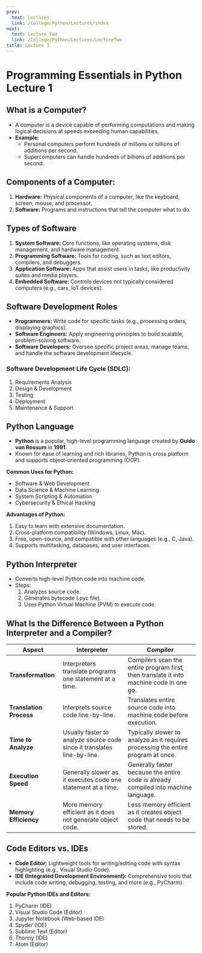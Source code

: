 ```yaml
---
prev:
  text: Lectures
  link: /College/Python/Lectures/index
next:
  text: Lecture Two
  link: /College/Python/Lectures/LectureTwo
title: Lecture 1
---
```


# Programming Essentials in Python Lecture 1

## What is a Computer?

- A computer is a device capable of performing computations and making logical decisions at speeds exceeding human capabilities.
- **Example:**
  - Personal computers perform hundreds of millions or billions of additions per second.
  - Supercomputers can handle hundreds of billions of additions per second.

## Components of a Computer:

1. **Hardware:** Physical components of a computer, like the keyboard, screen, mouse, and processor.
2. **Software:** Programs and instructions that tell the computer what to do.

## Types of Software

1. **System Software:** Core functions, like operating systems, disk management, and hardware management.
2. **Programming Software:** Tools for coding, such as text editors, compilers, and debuggers.
3. **Application Software:** Apps that assist users in tasks, like productivity suites and media players.
4. **Embedded Software:** Controls devices not typically considered computers (e.g., cars, IoT devices).

## Software Development Roles

- **Programmers:** Write code for specific tasks (e.g., processing orders, displaying graphics).
- **Software Engineers:** Apply engineering principles to build scalable, problem-solving software.
- **Software Developers:** Oversee specific project areas, manage teams, and handle the software development lifecycle.

### Software Development Life Cycle (SDLC):

1. Requirements Analysis
2. Design & Development
3. Testing
4. Deployment
5. Maintenance & Support

## Python Language

- **Python** is a popular, high-level programming language created by **Guido van Rossum** in **1991**.
- Known for ease of learning and rich libraries, Python is cross platform and supports object-oriented programming (OOP).

**Common Uses for Python:**

- Software & Web Development
- Data Science & Machine Learning
- System Scripting & Automation
- Cybersecurity & Ethical Hacking

**Advantages of Python:**

1. Easy to learn with extensive documentation.
2. Cross-platform compatibility (Windows, Linux, Mac).
3. Free, open-source, and compatible with other languages (e.g., C, Java).
4. Supports multitasking, databases, and user interfaces.

## Python Interpreter

- Converts high-level Python code into machine code.
- Steps:
  1. Analyzes source code.
  2. Generates bytecode (.pyc file).
  3. Uses Python Virtual Machine (PVM) to execute code.

## What Is the Difference Between a Python Interpreter and a Compiler?

| Aspect                  | Interpreter                                                             | Compiler                                                                                |
| ----------------------- | ----------------------------------------------------------------------- | --------------------------------------------------------------------------------------- |
| **Transformation**      | Interpreters translate programs one statement at a time.                | Compilers scan the entire program first, then translate it into machine code in one go. |
| **Translation Process** | Interprets source code line-by-line.                                    | Translates entire source code into machine code before execution.                       |
| **Time to Analyze**     | Usually faster to analyze source code since it translates line-by-line. | Typically slower to analyze as it requires processing the entire program at once.       |
| **Execution Speed**     | Generally slower as it executes code one statement at a time.           | Generally faster because the entire code is already compiled into machine language.     |
| **Memory Efficiency**   | More memory efficient as it does not generate object code.              | Less memory efficient as it creates object code that needs to be stored.                |

## Code Editors vs. IDEs

- **Code Editor:** Lightweight tools for writing/editing code with syntax highlighting (e.g., Visual Studio Code).
- **IDE (Integrated Development Environment):** Comprehensive tools that include code writing, debugging, testing, and more (e.g., PyCharm).

**Popular Python IDEs and Editors:**

1. PyCharm (IDE)
2. Visual Studio Code (Editor)
3. Jupyter Notebook (Web-based IDE)
4. Spyder (IDE)
5. Sublime Text (Editor)
6. Thonny (IDE)
7. Atom (Editor)
